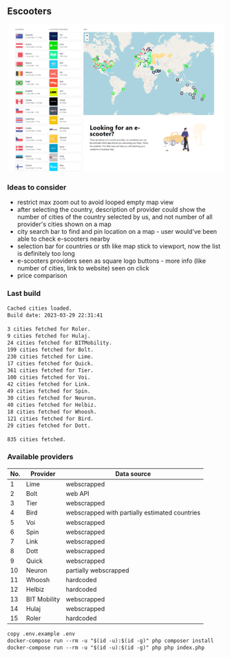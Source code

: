 ## Escooters
![screenshot.png](screenshot.png)
### Ideas to consider
- restrict max zoom out to avoid looped empty map view
- after selecting the country, description of provider could show the number of cities of the country selected by us, and not number of all provider's cities shown on a map
- city search bar to find and pin location on a map - user would've been able to check e-scooters nearby
- selection bar for countries or sth like map stick to viewport, now the list is definitely too long
- e-scooters providers seen as square logo buttons - more info (like number of cities, link to website) seen on click
- price comparison

### Last build
```
Cached cities loaded.
Build date: 2023-03-29 22:31:41

3 cities fetched for Roler.
9 cities fetched for Hulaj.
24 cities fetched for BITMobility.
199 cities fetched for Bolt.
230 cities fetched for Lime.
17 cities fetched for Quick.
361 cities fetched for Tier.
100 cities fetched for Voi.
42 cities fetched for Link.
49 cities fetched for Spin.
30 cities fetched for Neuron.
40 cities fetched for Helbiz.
18 cities fetched for Whoosh.
121 cities fetched for Bird.
29 cities fetched for Dott.

835 cities fetched.
```

### Available providers

| No. | Provider | Data source                                  |
|---|-----|----------------------------------------------|
| 1 | Lime | webscrapped                                  |
| 2 | Bolt | web API                                      |
| 3 | Tier | webscrapped                                  |
| 4 | Bird | webscrapped with partially estimated countries |
| 5 | Voi | webscrapped                                  |
| 6 | Spin | webscrapped                                  |
| 7 | Link| webscrapped                                  |
| 8 | Dott | webscrapped                                  |
| 9 | Quick | webscrapped                                  |
| 10 | Neuron | partially webscrapped                        |
| 11 | Whoosh | hardcoded                                    |
| 12 | Helbiz | hardcoded                                    |
| 13 | BIT Mobility | webscrapped                                  |
| 14 | Hulaj | webscrapped                                  |
| 15 | Roler | hardcoded                                    |

```
copy .env.example .env
docker-compose run --rm -u "$(id -u):$(id -g)" php composer install
docker-compose run --rm -u "$(id -u):$(id -g)" php php index.php
```